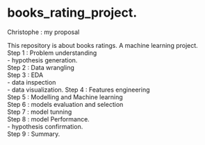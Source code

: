 # books_rating_project. 
Christophe : my proposal 

This repository is about books ratings.  A machine learning project.  
Step 1 : Problem understanding   
        - hypothesis generation.  
Step 2 : Data wrangling    
Step 3 : EDA   
       - data inspection   
       - data visualization. 
Step 4 : Features engineering   
Step 5 : Modelling and Machine learning   
Step 6 : models evaluation and selection   
Step 7 : model tunning   
Step 8 : model Performance.    
        - hypothesis confirmation.   
Step 9 : Summary.    
